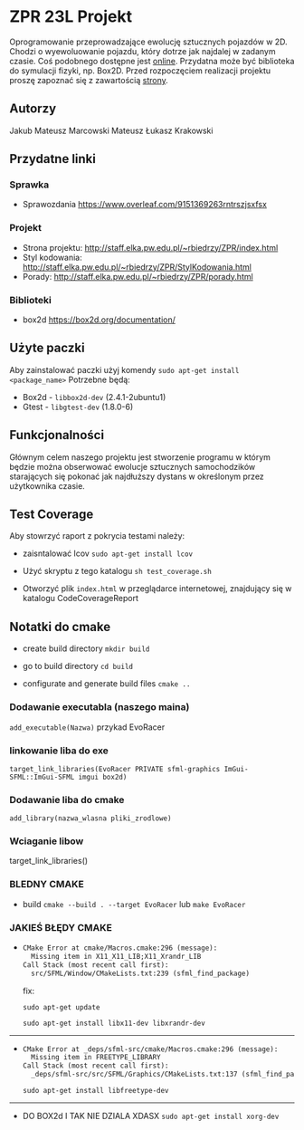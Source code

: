 # ZPR 23L Projekt

Oprogramowanie przeprowadzające ewolucję sztucznych pojazdów w 2D. Chodzi o wyewoluowanie pojazdu, który dotrze jak najdalej w zadanym czasie. Coś podobnego dostępne jest [online](http://rednuht.org/genetic_cars_2/). Przydatna może być biblioteka do symulacji fizyki, np. Box2D. Przed rozpoczęciem realizacji projektu proszę zapoznać się z zawartością [strony](http://staff.elka.pw.edu.pl/~rbiedrzy/ZPR/index.html).

## Autorzy

Jakub Mateusz Marcowski
Mateusz Łukasz Krakowski

## Przydatne linki

### Sprawka

- Sprawozdania https://www.overleaf.com/9151369263rntrszjsxfsx

### Projekt

- Strona projektu: http://staff.elka.pw.edu.pl/~rbiedrzy/ZPR/index.html
- Styl kodowania: http://staff.elka.pw.edu.pl/~rbiedrzy/ZPR/StylKodowania.html
- Porady: http://staff.elka.pw.edu.pl/~rbiedrzy/ZPR/porady.html

### Biblioteki

- box2d https://box2d.org/documentation/

## Użyte paczki

Aby zainstalować paczki użyj komendy `sudo apt-get install <package_name>`
Potrzebne będą:

- Box2d - `libbox2d-dev` (2.4.1-2ubuntu1)
- Gtest - `libgtest-dev` (1.8.0-6)

## Funkcjonalności

Głównym celem naszego projektu jest stworzenie programu w którym będzie można obserwować ewolucje sztucznych samochodzików starających się pokonać jak najdłuższy dystans w określonym przez użytkownika czasie.


## Test Coverage
Aby stowrzyć raport z pokrycia testami należy:

- zaisntalować lcov `sudo apt-get install lcov`

- Użyć skryptu z tego katalogu `sh test_coverage.sh`

- Otworzyć plik `index.html` w przeglądarce internetowej, znajdujący się w katalogu CodeCoverageReport
## Notatki do cmake

- create build directory
  `mkdir build`

- go to build directory
  `cd build`

- configurate and generate build files
  `cmake ..`

### Dodawanie executabla (naszego maina)
```add_executable(Nazwa)``` przykad EvoRacer

### linkowanie liba do exe
```target_link_libraries(EvoRacer PRIVATE sfml-graphics ImGui-SFML::ImGui-SFML imgui box2d)```

### Dodawanie liba do cmake
```add_library(nazwa_wlasna pliki_zrodlowe)```

### Wciaganie libow
target_link_libraries()

###  BLEDNY CMAKE 
- build
  `cmake --build . --target EvoRacer` lub `make EvoRacer`

### JAKIEŚ BŁĘDY CMAKE

- ```txt
  CMake Error at cmake/Macros.cmake:296 (message):
    Missing item in X11_X11_LIB;X11_Xrandr_LIB
  Call Stack (most recent call first):
    src/SFML/Window/CMakeLists.txt:239 (sfml_find_package)
  ```

  fix:

  `sudo apt-get update`

  `sudo apt-get install libx11-dev libxrandr-dev`

---

- ```txt
  CMake Error at _deps/sfml-src/cmake/Macros.cmake:296 (message):
    Missing item in FREETYPE_LIBRARY
  Call Stack (most recent call first):
    _deps/sfml-src/src/SFML/Graphics/CMakeLists.txt:137 (sfml_find_package)
  ```

  `sudo apt-get install libfreetype-dev`

---

- DO BOX2d I TAK NIE DZIALA XDASX
  `sudo apt-get install xorg-dev`
